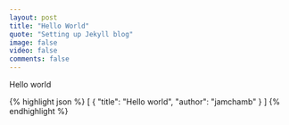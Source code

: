 ```yaml
---
layout: post
title: "Hello World"
quote: "Setting up Jekyll blog"
image: false
video: false
comments: false
---
```


Hello world

{% highlight json %}
[
    {
        "title": "Hello world",
	"author": "jamchamb"
    }
]
{% endhighlight %}
